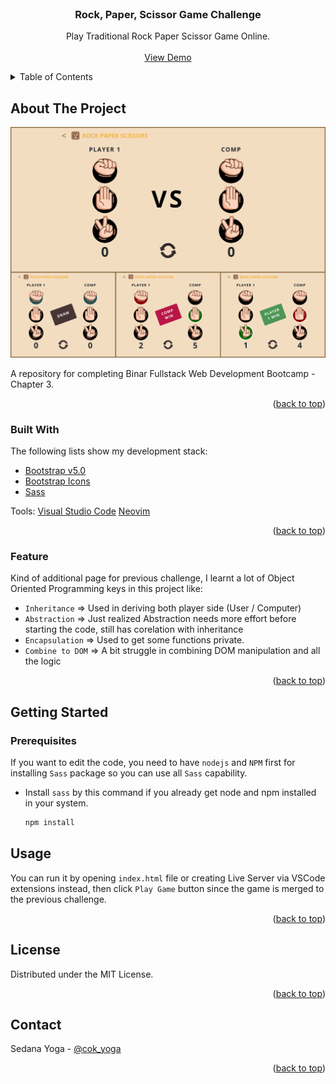 <div id="top"></div>

<!-- PROJECT LOGO -->
<br />
<div align="center">
  <h3 align="center">Rock, Paper, Scissor Game Challenge</h3>

  <p align="center">
    Play Traditional Rock Paper Scissor Game Online.
    <br />
    <br />
    <a href="https://sedanayoga.github.io/rps-game/rps-game.html">View Demo</a>
  </p>
</div>

<!-- TABLE OF CONTENTS -->
<details>
  <summary>Table of Contents</summary>
  <ol>
    <li>
      <a href="#about-the-project">About The Project</a>
      <ul>
        <li><a href="#built-with">Built With</a></li>
        <li><a href="#feature">Features</a></li>
      </ul>
    </li>
    <li>
      <a href="#getting-started">Getting Started</a>
      <ul>
        <li><a href="#prerequisites">Prerequisites</a></li>
      </ul>
    </li>
    <li><a href="#usage">Usage</a></li>
    <li><a href="#license">License</a></li>
    <li><a href="#contact">Contact</a></li>
  </ol>
</details>

<!-- ABOUT THE PROJECT -->

## About The Project

[![Product Name Screen Shot][product-screenshot]](https://sedanayoga.github.io/rps-game/rps-game.html)

A repository for completing Binar Fullstack Web Development Bootcamp - Chapter 3.

<p align="right">(<a href="#top">back to top</a>)</p>

### Built With

The following lists show my development stack:

- [Bootstrap v5.0](https://getbootstrap.com/)
- [Bootstrap Icons](https://icons.getbootstrap.com/)
- [Sass](https://sass-lang.com/)

Tools: 
[Visual Studio Code](https://code.visualstudio.com/)
[Neovim](https://neovim.io/)
<p align="right">(<a href="#top">back to top</a>)</p>

### Feature

Kind of additional page for previous challenge, I learnt a lot of Object Oriented Programming keys in this project like:

- `Inheritance` => Used in deriving both player side (User / Computer)
- `Abstraction` => Just realized Abstraction needs more effort before starting the code, still has corelation with inheritance
- `Encapsulation` => Used to get some functions private.
- `Combine to DOM` => A bit struggle in combining DOM manipulation and all the logic

<p align="right">(<a href="#top">back to top</a>)</p>

<!-- GETTING STARTED -->

## Getting Started

### Prerequisites

If you want to edit the code, you need to have `nodejs` and `NPM` first for installing `Sass` package so you can use all `Sass` capability.

- Install `sass` by this command if you already get node and npm installed in your system.
  ```sh
  npm install
  ```

## Usage

You can run it by opening `index.html` file or creating Live Server via VSCode extensions instead, then click `Play Game` button since the game is merged to the previous challenge.

<p align="right">(<a href="#top">back to top</a>)</p>

<!-- LICENSE -->

## License

Distributed under the MIT License.

<p align="right">(<a href="#top">back to top</a>)</p>

<!-- CONTACT -->

## Contact

Sedana Yoga - [@cok_yoga](https://twitter.com/Cok_Yoga)

<p align="right">(<a href="#top">back to top</a>)</p>

<!-- MARKDOWN LINKS & IMAGES -->
<!-- https://www.markdownguide.org/basic-syntax/#reference-style-links -->

[product-screenshot]: images/rps-preview.png
